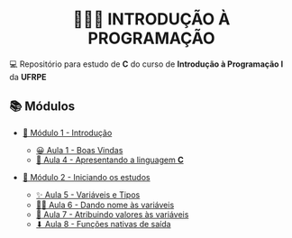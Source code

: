 <h1 align="center">👨🏻‍💻 INTRODUÇÃO À PROGRAMAÇÃO</h1>

💻 Repositório para estudo de **C** do curso de **Introdução à Programação I** da **UFRPE**

## 📚 Módulos

- [📒 Módulo 1 - Introdução](modulo01)

  - [😀 Aula 1 - Boas Vindas](modulo01/aula01)
  - [📖 Aula 4 - Apresentando a linguagem **C**](modulo01/aula04)

- [📕 Módulo 2 - Iniciando os estudos](modulo02)

  - [✨ Aula 5 - Variáveis e Tipos](modulo02/aula05)
  - [✍🏻 Aula 6 - Dando nome às variáveis](modulo02/aula06)
  - [🔨 Aula 7 - Atribuindo valores às variáveis](modulo02/aula07)
  - [⬇ Aula 8 - Funções nativas de saída](modulo02/aula08)
